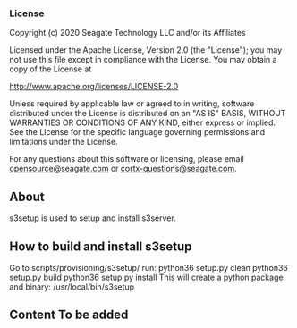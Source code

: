 ### License

Copyright (c) 2020 Seagate Technology LLC and/or its Affiliates

Licensed under the Apache License, Version 2.0 (the "License");
you may not use this file except in compliance with the License.
You may obtain a copy of the License at

   http://www.apache.org/licenses/LICENSE-2.0

Unless required by applicable law or agreed to in writing, software
distributed under the License is distributed on an "AS IS" BASIS,
WITHOUT WARRANTIES OR CONDITIONS OF ANY KIND, either express or implied.
See the License for the specific language governing permissions and
limitations under the License.

For any questions about this software or licensing,
please email opensource@seagate.com or cortx-questions@seagate.com.

## About
s3setup is used to setup and install s3server.

## How to build and install s3setup
Go to scripts/provisioning/s3setup/
run:
python36 setup.py clean
python36 setup.py build
python36 setup.py install
This will create a python package and binary: /usr/local/bin/s3setup

## Content To be added
